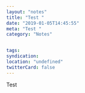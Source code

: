 ```yaml
---
layout: "notes"
title: "Test "
date: "2019-01-05T14:45:55"
meta: "Test "
category: "Notes"


tags:
syndication: 
location: "undefined"
twitterCard: false
---
```

Test 
